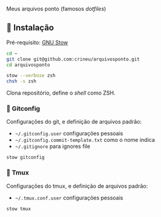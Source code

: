 Meus arquivos ponto (famosos _dotfiles_)

## :wrench: Instalação

Pré-requisito: [GNU Stow](https://www.gnu.org/software/stow/)

```bash
cd ~
git clone git@github.com:crineu/arquivosponto.git
cd arquivosponto

stow --verbose zsh
chsh -s zsh
```

Clona repositório, define o _shell_ como ZSH.


### :frog: Gitconfig

Configurações do git, e definição de arquivos padrão:

* `~/.gitconfig.user` configurações pessoais
* `~/.gitconfig.commit-template.txt` como o nome indica
* `~/.gitignore` para ignores file


```
stow gitconfig
```


### :monkey: Tmux

Configurações do tmux, e definição de arquivos padrão:

* `~/.tmux.conf.user` configurações pessoais


```
stow tmux
```

